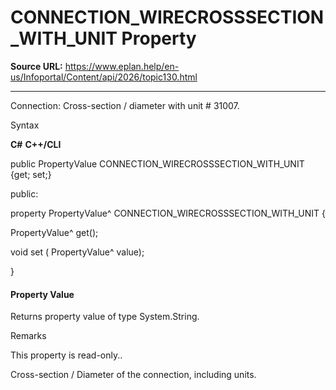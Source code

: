 # CONNECTION_WIRECROSSSECTION_WITH_UNIT Property

**Source URL:** https://www.eplan.help/en-us/Infoportal/Content/api/2026/topic130.html

---

Connection: Cross-section / diameter with unit # 31007.

Syntax

**C#**
**C++/CLI**


public PropertyValue CONNECTION_WIRECROSSSECTION_WITH_UNIT {get; set;}

public:

property PropertyValue^ CONNECTION_WIRECROSSSECTION_WITH_UNIT {

   PropertyValue^ get();

   void set (    PropertyValue^ value);

}


#### Property Value

Returns property value of type System.String.

Remarks

This property is read-only..

Cross-section / Diameter of the connection, including units.

